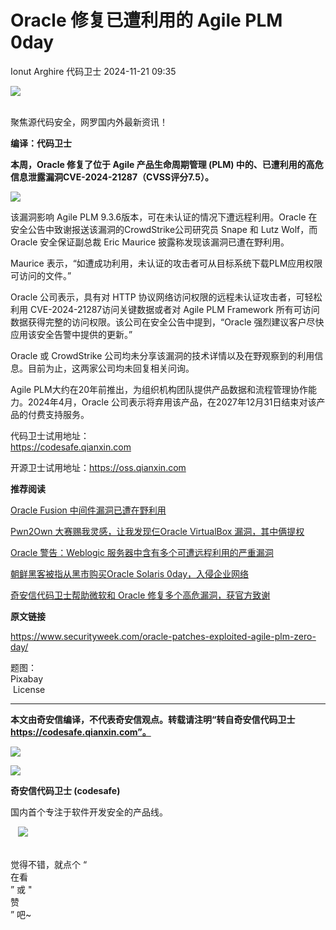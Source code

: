 #  Oracle 修复已遭利用的 Agile PLM 0day   
Ionut Arghire  代码卫士   2024-11-21 09:35  
  
![](https://mmbiz.qpic.cn/mmbiz_gif/Az5ZsrEic9ot90z9etZLlU7OTaPOdibteeibJMMmbwc29aJlDOmUicibIRoLdcuEQjtHQ2qjVtZBt0M5eVbYoQzlHiaw/640?wx_fmt=gif "")  
  
   
聚焦源代码安全，网罗国内外最新资讯！  
  
**编译：代码卫士**  
  
**本周，Oracle 修复了位于 Agile 产品生命周期管理 (PLM) 中的、已遭利用的高危信息泄露漏洞CVE-2024-21287（CVSS评分7.5）。**  
  
![](https://mmbiz.qpic.cn/mmbiz_gif/oBANLWYScMTccTGabC2JicXk7sicdS39K3GhgFrIY5gly7zSwRMXpeZw8135NjhrgO9CeWPmLiboLHAmBCbiboickPw/640?wx_fmt=gif&from=appmsg "")  
  
  
该漏洞影响 Agile PLM 9.3.6版本，可在未认证的情况下遭远程利用。Oracle 在安全公告中致谢报送该漏洞的CrowdStrike公司研究员 Snape 和 Lutz Wolf，而 Oracle 安全保证副总裁 Eric Maurice 披露称发现该漏洞已遭在野利用。  
  
Maurice 表示，“如遭成功利用，未认证的攻击者可从目标系统下载PLM应用权限可访问的文件。”  
  
Oracle 公司表示，具有对 HTTP 协议网络访问权限的远程未认证攻击者，可轻松利用 CVE-2024-21287访问关键数据或者对 Agile PLM Framework 所有可访问数据获得完整的访问权限。该公司在安全公告中提到，“Oracle 强烈建议客户尽快应用该安全告警中提供的更新。”  
  
Oracle 或 CrowdStrike 公司均未分享该漏洞的技术详情以及在野观察到的利用信息。目前为止，这两家公司均未回复相关问询。  
  
Agile PLM大约在20年前推出，为组织机构团队提供产品数据和流程管理协作能力。2024年4月，Oracle 公司表示将弃用该产品，在2027年12月31日结束对该产品的付费支持服务。  
  
  
代码卫士试用地址：  
https://codesafe.qianxin.com  
  
开源卫士试用地址：https://oss.qianxin.com  
  
  
  
  
  
  
  
  
  
  
  
  
  
**推荐阅读**  
  
[Oracle Fusion 中间件漏洞已遭在野利用](http://mp.weixin.qq.com/s?__biz=MzI2NTg4OTc5Nw==&mid=2247514824&idx=1&sn=3fd1913ac46de09f233cf839e57a61d1&chksm=ea948ba2dde302b4e0977f923e129a7f7380d2b6b1419732de8244e5542322e17d41a6242396&scene=21#wechat_redirect)  
  
  
[Pwn2Own 大赛赐我灵感，让我发现仨Oracle VirtualBox 漏洞，其中俩提权](http://mp.weixin.qq.com/s?__biz=MzI2NTg4OTc5Nw==&mid=2247509396&idx=1&sn=09b11f725ded56f10eeadd369fc07c50&chksm=ea9494fedde31de8931022db99114fb8daa81e316236072167a1c183754fbf4da77c1d671e44&scene=21#wechat_redirect)  
  
  
[Oracle 警告：Weblogic 服务器中含有多个可遭远程利用的严重漏洞](http://mp.weixin.qq.com/s?__biz=MzI2NTg4OTc5Nw==&mid=2247506536&idx=2&sn=68965a70130088ebfe03c8e0bf0a6557&chksm=ea94eb02dde36214b398993f4522a730741a4d7de798294e42de3ed6944a7b8f901e066b3047&scene=21#wechat_redirect)  
  
  
[朝鲜黑客被指从黑市购买Oracle Solaris 0day，入侵企业网络](http://mp.weixin.qq.com/s?__biz=MzI2NTg4OTc5Nw==&mid=2247496657&idx=2&sn=27658cff17f89a0c1f5e185c4bd67a56&chksm=ea94c2bbdde34badf6d540a96b351fcb3be1fa6e2ee4b3d009ab07196ec71ab4a302c1448f3b&scene=21#wechat_redirect)  
  
  
[奇安信代码卫士帮助微软和 Oracle 修复多个高危漏洞，获官方致谢](http://mp.weixin.qq.com/s?__biz=MzI2NTg4OTc5Nw==&mid=2247494066&idx=1&sn=b5425e8a3cdf93914c19274f0a915ab6&chksm=ea94d8d8dde351ceecd5b097ba4104962025df723ffa5a7f6a314d083e63c92a2f3bac5ae892&scene=21#wechat_redirect)  
  
  
  
  
  
**原文链接**  
  
  
https://www.securityweek.com/oracle-patches-exploited-agile-plm-zero-day/  
  
  
题图：  
Pixabay  
 License  
  
****  
**本文由奇安信编译，不代表奇安信观点。转载请注明“转自奇安信代码卫士 https://codesafe.qianxin.com”。**  
  
  
  
  
![](https://mmbiz.qpic.cn/mmbiz_jpg/oBANLWYScMSf7nNLWrJL6dkJp7RB8Kl4zxU9ibnQjuvo4VoZ5ic9Q91K3WshWzqEybcroVEOQpgYfx1uYgwJhlFQ/640?wx_fmt=jpeg "")  
  
![](https://mmbiz.qpic.cn/mmbiz_jpg/oBANLWYScMSN5sfviaCuvYQccJZlrr64sRlvcbdWjDic9mPQ8mBBFDCKP6VibiaNE1kDVuoIOiaIVRoTjSsSftGC8gw/640?wx_fmt=jpeg "")  
  
**奇安信代码卫士 (codesafe)**  
  
国内首个专注于软件开发安全的产品线。  
  
   ![](https://mmbiz.qpic.cn/mmbiz_gif/oBANLWYScMQ5iciaeKS21icDIWSVd0M9zEhicFK0rbCJOrgpc09iaH6nvqvsIdckDfxH2K4tu9CvPJgSf7XhGHJwVyQ/640?wx_fmt=gif "")  
  
   
觉得不错，就点个 “  
在看  
” 或 "  
赞  
” 吧~  
  
